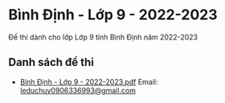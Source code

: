 # Bình Định - Lớp 9 - 2022-2023

Đề thi dành cho lớp Lớp 9 tỉnh Bình Định năm 2022-2023

## Danh sách đề thi

- [Bình Định - Lớp 9 - 2022-2023.pdf](Bình%20Định%20-%20Lớp%209%20-%202022-2023.pdf)
Email: leduchuy0906336993@gmail.com


